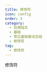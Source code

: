 ```yaml
---
title: 修饰符
icon: config
order: 3
category:
  - 后端指北
  - 基础
  - 常见基础面试总结
  - 修饰符
tag:
  - 修饰符
---
```


修饰符
